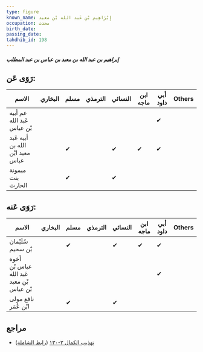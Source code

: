 ```yaml
---
type: figure
known_name: إِبْرَاهِيم بْن عَبد الله بْن معبد
occupation: محدث
birth_date:
passing_date:
tahdhib_id: 198
---
```

##### إبراهيم بن عبد الله بن معبد بن عباس بن عبد المطلب

## رَوَى عَن:
| الاسم                            | البخاري | مسلم | الترمذي | النسائي | ابن ماجه | أبي داود | Others |
| -------------------------------- | ------- | ---- | ------- | ------- | -------- | -------- | ------ |
| عم أبيه عَبد الله بْن عباس       |         |      |         |         |          | ✔        |        |
| أبيه عَبد الله بن معبد ابْن عباس |         | ✔    |         | ✔       | ✔        | ✔        |        |
| ميمونة بنت الحارث                |         | ✔    |         | ✔       |          |          |        |
## رَوَى عَنه:
| الاسم                                     | البخاري | مسلم | الترمذي | النسائي | ابن ماجه | أبي داود | Others |
| ----------------------------------------- | ------- | ---- | ------- | ------- | -------- | -------- | ------ |
| سُلَيْمان بْن سحيم                        |         | ✔    |         | ✔       | ✔        | ✔        |        |
| أخوه عباس بْن عَبد الله بْن معبد بْن عباس |         |      |         |         |          | ✔        |        |
| نافع مولى ابْن عُمَر                      |         | ✔    |         | ✔       |          |          |        |
## مراجع
- [تهذيب الكمال ٢-١٣٠](obsidian://open?vault=Tahdhib-al-Kamal&file=Figures/١٩٨-إبراهيم%20بن%20عبد%20الله%20بن%20معبد%20بن%20عباس%20بن%20عبد%20المطلب) ([رابط الشاملة](https://shamela.ws/book/3722/611))